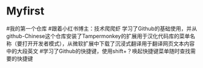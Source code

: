 # Myfirst

#我的第一个仓库
#跟着小红书博主：技术爬爬虾 学习了Github的基础使用，并从github-Chinese这个仓库安装了Tampermonkey的扩展用于汉化代码库的菜单名称（要打开开发者模式），从微软扩展中下载了沉浸式翻译用于翻译网页文本内容中的大段英文
#学习了Github的快捷键，使用shift+？唤起快捷键菜单随时查找需要的快捷键
